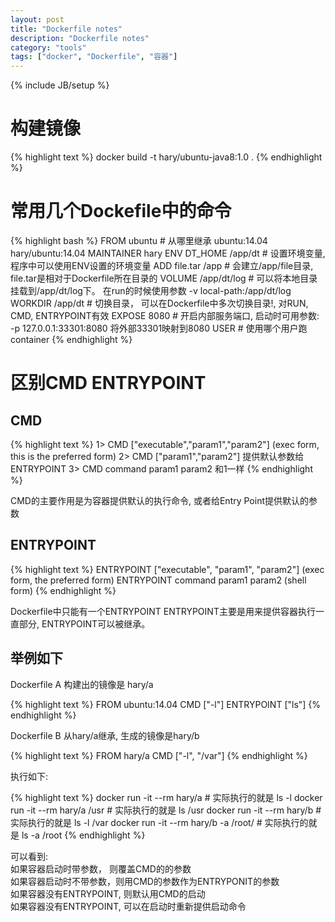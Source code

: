 ```yaml
---
layout: post
title: "Dockerfile notes"
description: "Dockerfile notes"
category: "tools"
tags: ["docker", "Dockerfile", "容器"]
---
```


{% include JB/setup %}


# 构建镜像

{% highlight text %} 
docker build -t hary/ubuntu-java8:1.0  .
{% endhighlight %} 

# 常用几个Dockefile中的命令

{% highlight bash %} 
FROM ubuntu            # 从哪里继承  ubuntu:14.04  hary/ubuntu:14.04
MAINTAINER hary 
ENV  DT_HOME  /app/dt  # 设置环境变量, 程序中可以使用ENV设置的环境变量
ADD  file.tar /app     # 会建立/app/file目录, file.tar是相对于Dockerfile所在目录的
VOLUME  /app/dt/log    # 可以将本地目录挂载到/app/dt/log下。 在run的时候使用参数 -v local-path:/app/dt/log
WORKDIR /app/dt        # 切换目录， 可以在Dockerfile中多次切换目录!, 对RUN, CMD, ENTRYPOINT有效
EXPOSE 8080            # 开启内部服务端口, 启动时可用参数:  -p 127.0.0.1:33301:8080 将外部33301映射到8080
USER                   # 使用哪个用户跑container
{% endhighlight %} 

# 区别CMD ENTRYPOINT

## CMD

{% highlight text %} 
1> CMD ["executable","param1","param2"] (exec form, this is the preferred form)
2> CMD ["param1","param2"]  提供默认参数给ENTRYPOINT
3> CMD command param1 param2 和1一样
{% endhighlight %} 

CMD的主要作用是为容器提供默认的执行命令, 或者给Entry Point提供默认的参数

## ENTRYPOINT

{% highlight text %} 
ENTRYPOINT ["executable", "param1", "param2"] (exec form, the preferred form)
ENTRYPOINT command param1 param2 (shell form)
{% endhighlight %} 

Dockerfile中只能有一个ENTRYPOINT
ENTRYPOINT主要是用来提供容器执行一直部分, ENTRYPOINT可以被继承。 

## 举例如下

Dockerfile A 构建出的镜像是 hary/a

{% highlight text %} 
FROM ubuntu:14.04
CMD ["-l"]
ENTRYPOINT ["ls"]
{% endhighlight %} 

Dockerfile B 从hary/a继承, 生成的镜像是hary/b

{% highlight text %} 
FROM hary/a
CMD ["-l", "/var"]
{% endhighlight %} 

执行如下:

{% highlight text %} 
docker run -it  --rm hary/a        # 实际执行的就是 ls -l
docker run -it  --rm hary/a  /usr  # 实际执行的就是 ls /usr
docker run -it  --rm hary/b        # 实际执行的就是 ls -l /var
docker run -it  --rm hary/b -a /root/  # 实际执行的就是 ls -a /root
{% endhighlight %} 

可以看到:  
如果容器启动时带参数， 则覆盖CMD的的参数   
如果容器启动时不带参数，则用CMD的参数作为ENTRYPONIT的参数  
如果容器没有ENTRYPOINT, 则默认用CMD的启动  
如果容器没有ENTRYPOINT, 可以在启动时重新提供启动命令  













